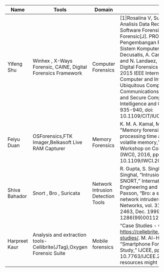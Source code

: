 |Name|Tools|Domain|Paper|
|----|----|----|----|
|Yifeng Shu| Winhex , X-Ways Forensic, CAINE, Digital Forensics Framework|Computer Forensics|[1]Rosalina V, Suhendarsah A, Natsir M. Analisis Data Recovery Menggunakan Software Forensic: Winhex and X-Ways Forensic[J]. PROSISKO: Jurnal Pengembangan Riset dan Observasi Sistem Komputer, 2016, 3(1). [2]C. Decusatis, A. Carranza, A. Ngaide, S. Zafar and N. Landaez, "Methodology for an Open Digital Forensics Model Based on CAINE," 2015 IEEE International Conference on Computer and Information Technology; Ubiquitous Computing and Communications; Dependable, Autonomic and Secure Computing; Pervasive Intelligence and Computing, 2015, pp. 935-940, doi: 10.1109/CIT/IUCC/DASC/PICOM.2015.61.|
|Feiyu Duan|OSForensics,FTK Imager,Belkasoft Live RAM Capturer|Memory Forensics|K. M. A. Kamal, M. Alfadel and M. S. Munia, "Memory forensics tools: Comparing processing time and left artifacts on volatile memory," 2016 International Workshop on Computational Intelligence (IWCI), 2016, pp. 84-90, doi: 10.1109/IWCI.2016.7860344.
|Shiva Bahador| Snort , Bro , Suricata| Network Intrusion Detection Tools| R. Gupta, S. Singh, S. Verma, and S. Singhal, “Intrusion Detection System Using SNORT,” International Research Journal of Engineering and Technology (IRJET), V. Paxson, “Bro: a system for detecting network intruders in real-time,” Computer Networks, vol. 31, no. 23–24, pp. 2435–2463, Dec. 1999, doi: 10.1016/S1389-1286(99)00112-7.|
|Harpreet Kaur|Analysis and extraction tools- Cellibrite(JTag),Oxygen Forensic Suite| Mobile forensics|“Case Studies - Cellebrite.” https://cellebrite.com/en/resources/case-studies/. M. Al-Hadadi and A. AlShidhani, “Smartphone Forensics Analysis: A Case Study,” IJCEE, pp. 576–580, 2013, doi: 10.7763/IJCEE.2013.V5.776.(additional resources might be added later)|
